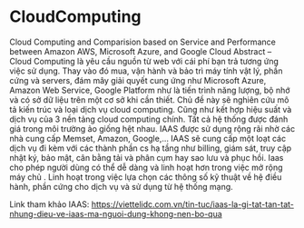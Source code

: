 # CloudComputing
Cloud Computing and Comparision based on Service and Performance between Amazon AWS, Microsoft Azure, and Google Cloud
Abstract – Cloud Computing là yêu cầu nguồn từ web với cái phí bạn trả tương ứng việc sử dụng. Thay vào đó mua, vận hành và bảo trì máy tính vật lý, phần cứng và servers, đám mây giải quyết cung ứng như Microsoft Azure, Amazon Web Service, Google Platform như là tiến trình năng lượng, bộ nhớ và có sở dữ liệu trên một cơ sở khi cần thiết. 
Chủ đề này sẽ nghiên cứu mô tả kiến trúc và loại dịch vụ cloud computing. Cũng như kết hợp hiệu suất và dịch vụ của 3 nền tảng cloud computing chính. Tất cả hệ thống được đánh giá trong môi trường ảo giống hệt nhau.
  IAAS được sử dụng rộng rãi nhờ các nhà cung cấp Memset, Amazon, Google,… 
  IAAS sẽ cung cấp một loạt các dịch vụ đi kèm với các thành phần cs hạ tầng như billing, giám sát, truy cập nhật ký, bảo mật, cân bằng tải và phân cụm hay sao lưu và phục hồi.
Iaas cho phép người dùng có thể dễ dàng và linh hoạt hơn trong việc mở rộng máy chủ . 
Linh hoạt trong việc lựa chọn các thông số kỹ thuật về hệ điều hành, phần cứng cho dịch vụ và sử dụng từ hệ thống mạng.

Link tham khảo IAAS:
https://viettelidc.com.vn/tin-tuc/iaas-la-gi-tat-tan-tat-nhung-dieu-ve-iaas-ma-nguoi-dung-khong-nen-bo-qua
